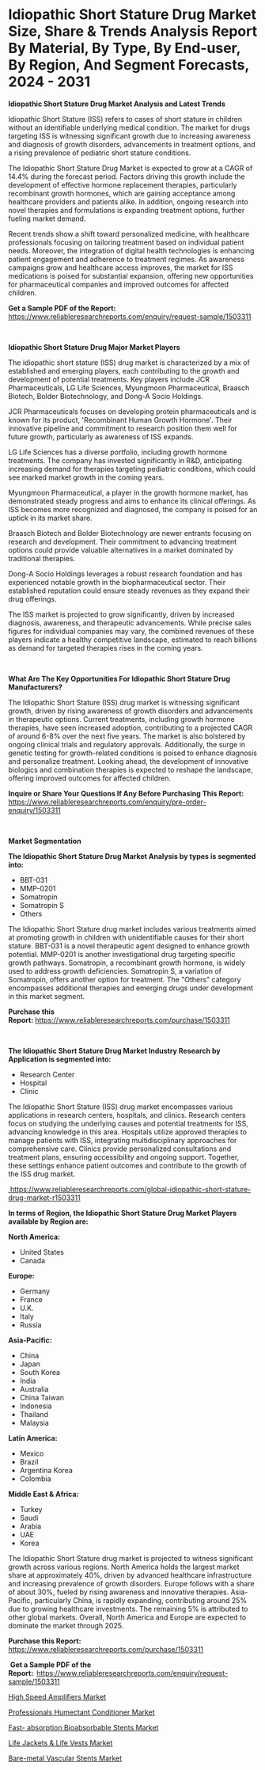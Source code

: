 <p><h1>Idiopathic Short Stature Drug Market Size, Share & Trends Analysis Report By Material, By Type, By End-user, By Region, And Segment Forecasts, 2024 - 2031</h1></p><p><strong>Idiopathic Short Stature Drug Market Analysis and Latest Trends</strong></p>
<p><p>Idiopathic Short Stature (ISS) refers to cases of short stature in children without an identifiable underlying medical condition. The market for drugs targeting ISS is witnessing significant growth due to increasing awareness and diagnosis of growth disorders, advancements in treatment options, and a rising prevalence of pediatric short stature conditions. </p><p>The Idiopathic Short Stature Drug Market is expected to grow at a CAGR of 14.4% during the forecast period. Factors driving this growth include the development of effective hormone replacement therapies, particularly recombinant growth hormones, which are gaining acceptance among healthcare providers and patients alike. In addition, ongoing research into novel therapies and formulations is expanding treatment options, further fueling market demand.</p><p>Recent trends show a shift toward personalized medicine, with healthcare professionals focusing on tailoring treatment based on individual patient needs. Moreover, the integration of digital health technologies is enhancing patient engagement and adherence to treatment regimes. As awareness campaigns grow and healthcare access improves, the market for ISS medications is poised for substantial expansion, offering new opportunities for pharmaceutical companies and improved outcomes for affected children.</p></p>
<p><strong>Get a Sample PDF of the Report:&nbsp;</strong> <a href="https://www.reliableresearchreports.com/enquiry/request-sample/1503311?utm_campaign=4&utm_medium=2&utm_source=Github&utm_content=ia&utm_term=27092024&utm_id=idiopathic-short-stature-drug">https://www.reliableresearchreports.com/enquiry/request-sample/1503311</a></p>
<p>&nbsp;</p>
<p><strong>Idiopathic Short Stature Drug Major Market Players</strong></p>
<p><p>The idiopathic short stature (ISS) drug market is characterized by a mix of established and emerging players, each contributing to the growth and development of potential treatments. Key players include JCR Pharmaceuticals, LG Life Sciences, Myungmoon Pharmaceutical, Braasch Biotech, Bolder Biotechnology, and Dong-A Socio Holdings.</p><p>JCR Pharmaceuticals focuses on developing protein pharmaceuticals and is known for its product, 'Recombinant Human Growth Hormone'. Their innovative pipeline and commitment to research position them well for future growth, particularly as awareness of ISS expands.</p><p>LG Life Sciences has a diverse portfolio, including growth hormone treatments. The company has invested significantly in R&D, anticipating increasing demand for therapies targeting pediatric conditions, which could see marked market growth in the coming years.</p><p>Myungmoon Pharmaceutical, a player in the growth hormone market, has demonstrated steady progress and aims to enhance its clinical offerings. As ISS becomes more recognized and diagnosed, the company is poised for an uptick in its market share.</p><p>Braasch Biotech and Bolder Biotechnology are newer entrants focusing on research and development. Their commitment to advancing treatment options could provide valuable alternatives in a market dominated by traditional therapies.</p><p>Dong-A Socio Holdings leverages a robust research foundation and has experienced notable growth in the biopharmaceutical sector. Their established reputation could ensure steady revenues as they expand their drug offerings.</p><p>The ISS market is projected to grow significantly, driven by increased diagnosis, awareness, and therapeutic advancements. While precise sales figures for individual companies may vary, the combined revenues of these players indicate a healthy competitive landscape, estimated to reach billions as demand for targeted therapies rises in the coming years.</p></p>
<p>&nbsp;</p>
<p><strong>What Are The Key Opportunities For Idiopathic Short Stature Drug Manufacturers?</strong></p>
<p><p>The Idiopathic Short Stature (ISS) drug market is witnessing significant growth, driven by rising awareness of growth disorders and advancements in therapeutic options. Current treatments, including growth hormone therapies, have seen increased adoption, contributing to a projected CAGR of around 6-8% over the next five years. The market is also bolstered by ongoing clinical trials and regulatory approvals. Additionally, the surge in genetic testing for growth-related conditions is poised to enhance diagnosis and personalize treatment. Looking ahead, the development of innovative biologics and combination therapies is expected to reshape the landscape, offering improved outcomes for affected children.</p></p>
<p><strong>Inquire or Share Your Questions If Any Before Purchasing This Report:</strong> <a href="https://www.reliableresearchreports.com/enquiry/pre-order-enquiry/1503311?utm_campaign=4&utm_medium=2&utm_source=Github&utm_content=ia&utm_term=27092024&utm_id=idiopathic-short-stature-drug">https://www.reliableresearchreports.com/enquiry/pre-order-enquiry/1503311</a></p>
<p>&nbsp;</p>
<p><strong>Market Segmentation</strong></p>
<p><strong>The Idiopathic Short Stature Drug Market Analysis by types is segmented into:</strong></p>
<p><ul><li>BBT-031</li><li>MMP-0201</li><li>Somatropin</li><li>Somatropin S</li><li>Others</li></ul></p>
<p><p>The Idiopathic Short Stature drug market includes various treatments aimed at promoting growth in children with unidentifiable causes for their short stature. BBT-031 is a novel therapeutic agent designed to enhance growth potential. MMP-0201 is another investigational drug targeting specific growth pathways. Somatropin, a recombinant growth hormone, is widely used to address growth deficiencies. Somatropin S, a variation of Somatropin, offers another option for treatment. The "Others" category encompasses additional therapies and emerging drugs under development in this market segment.</p></p>
<p><strong>Purchase this Report:&nbsp;</strong><a href="https://www.reliableresearchreports.com/purchase/1503311?utm_campaign=4&utm_medium=2&utm_source=Github&utm_content=ia&utm_term=27092024&utm_id=idiopathic-short-stature-drug">https://www.reliableresearchreports.com/purchase/1503311</a></p>
<p>&nbsp;</p>
<p><strong>The Idiopathic Short Stature Drug Market Industry Research by Application is segmented into:</strong></p>
<p><ul><li>Research Center</li><li>Hospital</li><li>Clinic</li></ul></p>
<p><p>The Idiopathic Short Stature (ISS) drug market encompasses various applications in research centers, hospitals, and clinics. Research centers focus on studying the underlying causes and potential treatments for ISS, advancing knowledge in this area. Hospitals utilize approved therapies to manage patients with ISS, integrating multidisciplinary approaches for comprehensive care. Clinics provide personalized consultations and treatment plans, ensuring accessibility and ongoing support. Together, these settings enhance patient outcomes and contribute to the growth of the ISS drug market.</p></p>
<p><a href="https://www.reliableresearchreports.com/global-idiopathic-short-stature-drug-market-r1503311?utm_campaign=4&utm_medium=2&utm_source=Github&utm_content=ia&utm_term=27092024&utm_id=idiopathic-short-stature-drug">&nbsp;https://www.reliableresearchreports.com/global-idiopathic-short-stature-drug-market-r1503311</a></p>
<p><strong>In terms of Region, the Idiopathic Short Stature Drug Market Players available by Region are:</strong></p>
<p>
    <p> <strong> North America: </strong>
        <ul>
            <li>United States</li>
            <li>Canada</li>
        </ul>
        </p> 
    <p> <strong> Europe: </strong>
        <ul>
            <li>Germany</li>
            <li>France</li>
            <li>U.K.</li>
            <li>Italy</li>
            <li>Russia</li>
        </ul>
        </p> 
    <p> <strong> Asia-Pacific: </strong>
        <ul>
            <li>China</li>
            <li>Japan</li>
            <li>South Korea</li>
            <li>India</li>
            <li>Australia</li>
            <li>China Taiwan</li>
            <li>Indonesia</li>
            <li>Thailand</li>
            <li>Malaysia</li>
        </ul>
        </p> 
    <p> <strong> Latin America: </strong>
        <ul>
            <li>Mexico</li>
            <li>Brazil</li>
            <li>Argentina Korea</li>
            <li>Colombia</li>
        </ul>
        </p> 
    <p> <strong> Middle East & Africa: </strong>
        <ul>
            <li>Turkey</li>
            <li>Saudi</li>
            <li>Arabia</li>
            <li>UAE</li>
            <li>Korea</li>
        </ul>
    </p>
    </p>
<p><p>The Idiopathic Short Stature drug market is projected to witness significant growth across various regions. North America holds the largest market share at approximately 40%, driven by advanced healthcare infrastructure and increasing prevalence of growth disorders. Europe follows with a share of about 30%, fueled by rising awareness and innovative therapies. Asia-Pacific, particularly China, is rapidly expanding, contributing around 25% due to growing healthcare investments. The remaining 5% is attributed to other global markets. Overall, North America and Europe are expected to dominate the market through 2025.</p></p>
<p><strong>Purchase this Report: </strong><a href="https://www.reliableresearchreports.com/purchase/1503311?utm_campaign=4&utm_medium=2&utm_source=Github&utm_content=ia&utm_term=27092024&utm_id=idiopathic-short-stature-drug">https://www.reliableresearchreports.com/purchase/1503311</a></p>
<p>&nbsp;<strong>Get a Sample PDF of the Report:&nbsp;&nbsp;</strong><a href="https://www.reliableresearchreports.com/enquiry/request-sample/1503311?utm_campaign=4&utm_medium=2&utm_source=Github&utm_content=ia&utm_term=27092024&utm_id=idiopathic-short-stature-drug">https://www.reliableresearchreports.com/enquiry/request-sample/1503311</a></p>
<p><strong></strong></p>
<p><p><a href="https://www.linkedin.com/pulse/high-speed-amplifiers-market-report-product-type-single-power-nggcc?trackingId=KDkoBT26RzO86zGqSs96NQ%3D%3D&utm_campaign=4&utm_medium=2&utm_source=Github&utm_content=ia&utm_term=27092024&utm_id=idiopathic-short-stature-drug">High Speed Amplifiers Market</a></p><p><a href="https://issuu.com/reportprime-2/docs/professionals-humectant-conditioner_c168dd5ee4dc99?utm_campaign=4&utm_medium=2&utm_source=Github&utm_content=ia&utm_term=27092024&utm_id=idiopathic-short-stature-drug">Professionals Humectant Conditioner Market</a></p><p><a href="https://github.com/Rekhakhatun65/Market-Research-Report-List-1/blob/main/fast-absorption-bioabsorbable-stents-market.md?utm_campaign=4&utm_medium=2&utm_source=Github&utm_content=ia&utm_term=27092024&utm_id=idiopathic-short-stature-drug">Fast- absorption Bioabsorbable Stents Market</a></p><p><a href="https://issuu.com/reportprime-2/docs/life-jackets-life-vests-market-size_54c10a09ff303d?utm_campaign=4&utm_medium=2&utm_source=Github&utm_content=ia&utm_term=27092024&utm_id=idiopathic-short-stature-drug">Life Jackets & Life Vests Market</a></p><p><a href="https://github.com/HeatherFernandez476/Market-Research-Report-List-1/blob/main/bare-metal-vascular-stents-market.md?utm_campaign=4&utm_medium=2&utm_source=Github&utm_content=ia&utm_term=27092024&utm_id=idiopathic-short-stature-drug">Bare-metal Vascular Stents Market</a></p></p>